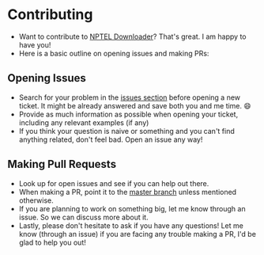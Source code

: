 # Contributing

- Want to contribute to [NPTEL Downloader](https://github.com/dewanshrawat15/nptel-downloader)?
That's great. I am happy to have you!
- Here is a basic outline on opening issues and making PRs:

## Opening Issues

- Search for your problem in the
[issues section](https://github.com/dewanshrawat15/nptel-downloader/issues)
before opening a new ticket. It might be already answered and save both you and me time. :smile:
- Provide as much information as possible when opening your ticket, including any relevant examples (if any)
- If you think your question is naive or something and you can't find anything related,
don't feel bad. Open an issue any way!

## Making Pull Requests

- Look up for open issues and see if you can help out there.
- When making a PR, point it to the [master branch](https://github.com/dewanshrawat15/nptel-downloader/tree/master)
unless mentioned otherwise.
- If you are planning to work on something big, let me know through an issue. So we can discuss more about it.
- Lastly, please don't hesitate to ask if you have any questions!
Let me know (through an issue) if you are facing any trouble making a PR, I'd be glad to help you out!
